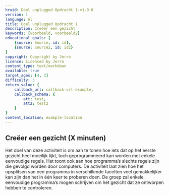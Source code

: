 ```yaml
---
hruid: Doel unplugged Opdracht 1-v1.0.0
version: 1
language: nl
title: Doel unplugged Opdracht 1
description: Creëer een gezicht
keywords: [voorbeeld, voorbeeld2]
educational_goals: [
    {source: Source, id: id}, 
    {source: Source2, id: id2}
]
copyright: Copyright by Jerro
licence: Licenced by Jerro
content_type: text/markdown
available: true
target_ages: [4, 3]
difficulty: 3
return_value: {
    callback_url: callback-url-example,
    callback_schema: {
        att: test,
        att2: test2
    }
}
content_location: example-location
---
```


## Creëer een gezicht (X minuten)

Het doel van deze activiteit is om aan te tonen hoe iets dat op het eerste gezicht heel moeilijk lijkt, toch geprogrammeerd kan worden met enkele eenvoudige regels. Het toont ook aan hoe programma’s slechts regels zijn die gevolgd worden door computers. De activiteit laat zien hoe het opsplitsen van een programma in verschillende facetten veel gemakkelijker kan zijn dan het in één keer te proberen doen. De groep zal enkele eenvoudige programma’s mogen schrijven om het gezicht dat ze ontworpen hebben te controleren.